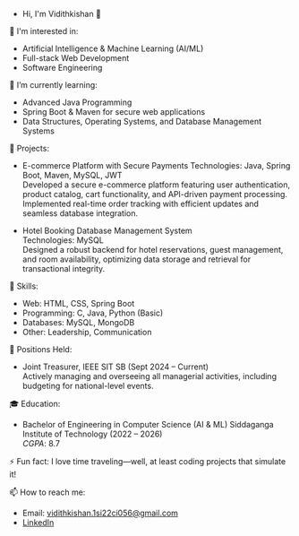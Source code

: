 - Hi, I'm Vidithkishan 👋

 👀 I'm interested in:
- Artificial Intelligence & Machine Learning (AI/ML)
- Full-stack Web Development
- Software Engineering

 🌱 I’m currently learning:
- Advanced Java Programming
- Spring Boot & Maven for secure web applications
- Data Structures, Operating Systems, and Database Management Systems

 💼 Projects:
- E-commerce Platform with Secure Payments
  Technologies: Java, Spring Boot, Maven, MySQL, JWT  
  Developed a secure e-commerce platform featuring user authentication, product catalog, cart functionality, and API-driven payment processing. Implemented real-time order tracking with efficient updates and seamless database integration.

- Hotel Booking Database Management System  
  Technologies: MySQL  
  Designed a robust backend for hotel reservations, guest management, and room availability, optimizing data storage and retrieval for transactional integrity.

 💪 Skills:
- Web: HTML, CSS, Spring Boot
- Programming: C, Java, Python (Basic)
- Databases: MySQL, MongoDB
- Other: Leadership, Communication

 💼 Positions Held:
- Joint Treasurer, IEEE SIT SB (Sept 2024 – Current)  
  Actively managing and overseeing all managerial activities, including budgeting for national-level events.

 🎓 Education:
- Bachelor of Engineering in Computer Science (AI & ML) 
  Siddaganga Institute of Technology (2022 – 2026)  
  *CGPA*: 8.7  

 ⚡ Fun fact:
I love time traveling—well, at least coding projects that simulate it! 

 📫 How to reach me:
- Email: [vidithkishan.1si22ci056@gmail.com](mailto:vidithkishan.1si22ci056@gmail.com)
- [LinkedIn](http://www.linkedin.com/in/vidithkishanks)



